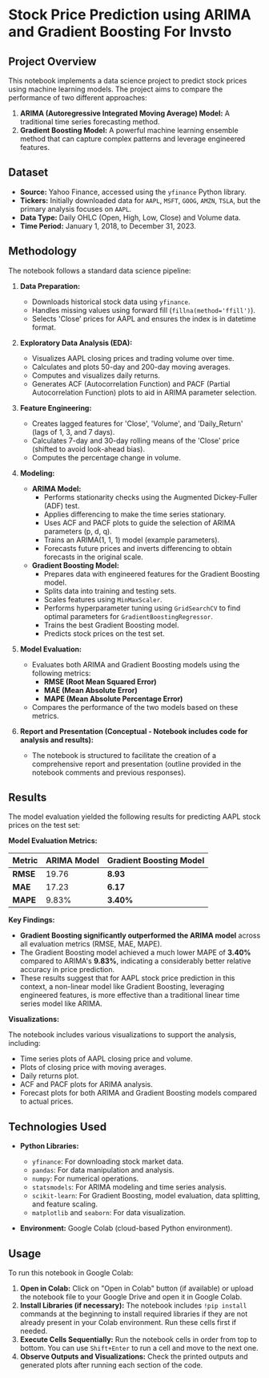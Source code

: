# Stock Price Prediction using ARIMA and Gradient Boosting For Invsto

## Project Overview

This notebook implements a data science project to predict stock prices using machine learning models. The project aims to compare the performance of two different approaches:

1.  **ARIMA (Autoregressive Integrated Moving Average) Model:** A traditional time series forecasting method.
2.  **Gradient Boosting Model:** A powerful machine learning ensemble method that can capture complex patterns and leverage engineered features.

## Dataset

*   **Source:** Yahoo Finance, accessed using the `yfinance` Python library.
*   **Tickers:**  Initially downloaded data for `AAPL`, `MSFT`, `GOOG`, `AMZN`, `TSLA`, but the primary analysis focuses on `AAPL`.
*   **Data Type:** Daily OHLC (Open, High, Low, Close) and Volume data.
*   **Time Period:** January 1, 2018, to December 31, 2023.

## Methodology

The notebook follows a standard data science pipeline:

1.  **Data Preparation:**
    *   Downloads historical stock data using `yfinance`.
    *   Handles missing values using forward fill (`fillna(method='ffill')`).
    *   Selects 'Close' prices for AAPL and ensures the index is in datetime format.

2.  **Exploratory Data Analysis (EDA):**
    *   Visualizes AAPL closing prices and trading volume over time.
    *   Calculates and plots 50-day and 200-day moving averages.
    *   Computes and visualizes daily returns.
    *   Generates ACF (Autocorrelation Function) and PACF (Partial Autocorrelation Function) plots to aid in ARIMA parameter selection.

3.  **Feature Engineering:**
    *   Creates lagged features for 'Close', 'Volume', and 'Daily\_Return' (lags of 1, 3, and 7 days).
    *   Calculates 7-day and 30-day rolling means of the 'Close' price (shifted to avoid look-ahead bias).
    *   Computes the percentage change in volume.

4.  **Modeling:**
    *   **ARIMA Model:**
        *   Performs stationarity checks using the Augmented Dickey-Fuller (ADF) test.
        *   Applies differencing to make the time series stationary.
        *   Uses ACF and PACF plots to guide the selection of ARIMA parameters (p, d, q).
        *   Trains an ARIMA(1, 1, 1) model (example parameters).
        *   Forecasts future prices and inverts differencing to obtain forecasts in the original scale.
    *   **Gradient Boosting Model:**
        *   Prepares data with engineered features for the Gradient Boosting model.
        *   Splits data into training and testing sets.
        *   Scales features using `MinMaxScaler`.
        *   Performs hyperparameter tuning using `GridSearchCV` to find optimal parameters for `GradientBoostingRegressor`.
        *   Trains the best Gradient Boosting model.
        *   Predicts stock prices on the test set.

5.  **Model Evaluation:**
    *   Evaluates both ARIMA and Gradient Boosting models using the following metrics:
        *   **RMSE (Root Mean Squared Error)**
        *   **MAE (Mean Absolute Error)**
        *   **MAPE (Mean Absolute Percentage Error)**
    *   Compares the performance of the two models based on these metrics.

6.  **Report and Presentation (Conceptual - Notebook includes code for analysis and results):**
    *   The notebook is structured to facilitate the creation of a comprehensive report and presentation (outline provided in the notebook comments and previous responses).

## Results

The model evaluation yielded the following results for predicting AAPL stock prices on the test set:

**Model Evaluation Metrics:**

| Metric | ARIMA Model | Gradient Boosting Model |
|---|---|---|
| **RMSE** | 19.76 | **8.93** |
| **MAE** | 17.23 | **6.17** |
| **MAPE** | 9.83% | **3.40%** |

**Key Findings:**

*   **Gradient Boosting significantly outperformed the ARIMA model** across all evaluation metrics (RMSE, MAE, MAPE).
*   The Gradient Boosting model achieved a much lower MAPE of **3.40%** compared to ARIMA's **9.83%**, indicating a considerably better relative accuracy in price prediction.
*   These results suggest that for AAPL stock price prediction in this context, a non-linear model like Gradient Boosting, leveraging engineered features, is more effective than a traditional linear time series model like ARIMA.

**Visualizations:**

The notebook includes various visualizations to support the analysis, including:

*   Time series plots of AAPL closing price and volume.
*   Plots of closing price with moving averages.
*   Daily returns plot.
*   ACF and PACF plots for ARIMA analysis.
*   Forecast plots for both ARIMA and Gradient Boosting models compared to actual prices.

## Technologies Used

*   **Python Libraries:**
    *   `yfinance`: For downloading stock market data.
    *   `pandas`: For data manipulation and analysis.
    *   `numpy`: For numerical operations.
    *   `statsmodels`: For ARIMA modeling and time series analysis.
    *   `scikit-learn`: For Gradient Boosting, model evaluation, data splitting, and feature scaling.
    *   `matplotlib` and `seaborn`: For data visualization.

*   **Environment:** Google Colab (cloud-based Python environment).

## Usage

To run this notebook in Google Colab:

1.  **Open in Colab:** Click on "Open in Colab" button (if available) or upload the notebook file to your Google Drive and open it in Google Colab.
2.  **Install Libraries (if necessary):** The notebook includes `!pip install` commands at the beginning to install required libraries if they are not already present in your Colab environment. Run these cells first if needed.
3.  **Execute Cells Sequentially:** Run the notebook cells in order from top to bottom. You can use `Shift+Enter` to run a cell and move to the next one.
4.  **Observe Outputs and Visualizations:** Check the printed outputs and generated plots after running each section of the code.
